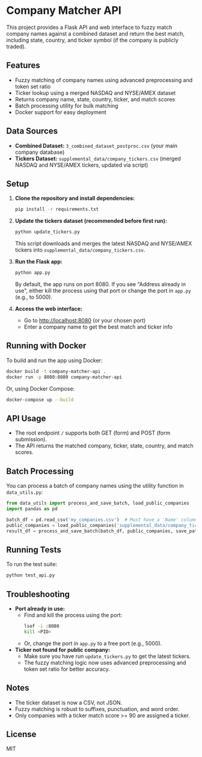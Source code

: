 # Company Matcher API

This project provides a Flask API and web interface to fuzzy match company names against a combined dataset and return the best match, including state, country, and ticker symbol (if the company is publicly traded).

## Features
- Fuzzy matching of company names using advanced preprocessing and token set ratio
- Ticker lookup using a merged NASDAQ and NYSE/AMEX dataset
- Returns company name, state, country, ticker, and match scores
- Batch processing utility for bulk matching
- Docker support for easy deployment

## Data Sources
- **Combined Dataset:** `3_combined_dataset_postproc.csv` (your main company database)
- **Tickers Dataset:** `supplemental_data/company_tickers.csv` (merged NASDAQ and NYSE/AMEX tickers, updated via script)

## Setup
1. **Clone the repository and install dependencies:**
   ```bash
   pip install -r requirements.txt
   ```

2. **Update the tickers dataset (recommended before first run):**
   ```bash
   python update_tickers.py
   ```
   This script downloads and merges the latest NASDAQ and NYSE/AMEX tickers into `supplemental_data/company_tickers.csv`.

3. **Run the Flask app:**
   ```bash
   python app.py
   ```
   By default, the app runs on port 8080. If you see "Address already in use", either kill the process using that port or change the port in `app.py` (e.g., to 5000).

4. **Access the web interface:**
   - Go to [http://localhost:8080](http://localhost:8080) (or your chosen port)
   - Enter a company name to get the best match and ticker info

## Running with Docker

To build and run the app using Docker:

```bash
docker build -t company-matcher-api .
docker run -p 8080:8080 company-matcher-api
```

Or, using Docker Compose:

```bash
docker-compose up --build
```

## API Usage
- The root endpoint `/` supports both GET (form) and POST (form submission).
- The API returns the matched company, ticker, state, country, and match scores.

## Batch Processing
You can process a batch of company names using the utility function in `data_utils.py`:
```python
from data_utils import process_and_save_batch, load_public_companies
import pandas as pd

batch_df = pd.read_csv('my_companies.csv')  # Must have a 'Name' column
public_companies = load_public_companies('supplemental_data/company_tickers.csv')
result_df = process_and_save_batch(batch_df, public_companies, save_path='results.csv')
```

## Running Tests

To run the test suite:

```bash
python test_api.py
```

## Troubleshooting
- **Port already in use:**
  - Find and kill the process using the port:
    ```bash
    lsof -i :8080
    kill <PID>
    ```
  - Or, change the port in `app.py` to a free port (e.g., 5000).
- **Ticker not found for public company:**
  - Make sure you have run `update_tickers.py` to get the latest tickers.
  - The fuzzy matching logic now uses advanced preprocessing and token set ratio for better accuracy.

## Notes
- The ticker dataset is now a CSV, not JSON.
- Fuzzy matching is robust to suffixes, punctuation, and word order.
- Only companies with a ticker match score >= 90 are assigned a ticker.

## License
MIT 